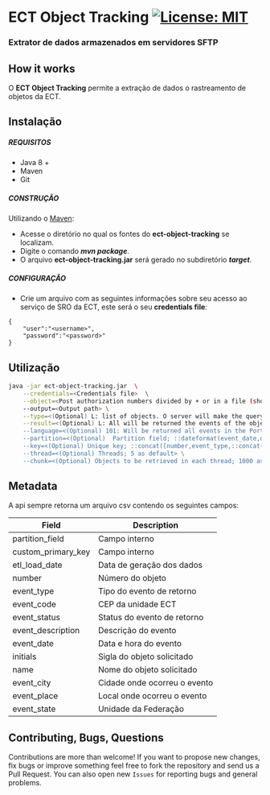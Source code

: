# ECT Object Tracking [![License: MIT](https://img.shields.io/badge/License-MIT-yellow.svg)](https://opensource.org/licenses/MIT)
### Extrator de dados armazenados em servidores SFTP 

## How it works

O **ECT Object Tracking** permite a extração de dados o rastreamento de objetos da ECT.

## Instalação

##### REQUISITOS

- Java 8 +
- Maven
- Git

##### CONSTRUÇÃO

Utilizando o [Maven](https://maven.apache.org/):

- Acesse o diretório no qual os fontes do **ect-object-tracking** se localizam.
- Digite o comando _**mvn package**_.
- O arquivo **ect-object-tracking.jar** será gerado no subdiretório **_target_**.

##### CONFIGURAÇÂO

* Crie um arquivo com as seguintes informações sobre seu acesso ao serviço de SRO da ECT, este será o seu **credentials file**:

```
{
	"user":"<username>",
	"password":"<password>"
}
```

## Utilização

```bash
java -jar ect-object-tracking.jar  \
	--credentials=<Credentials file>  \
	--object=<Post authorization numbers divided by + or in a file (should by prefixed with file: and have an object per line)> \
	--output=<Output path> \
	--type=<(Optional) L: list of objects. O server will make the query individual of each informed identifier or F: range of objects; L as default> \
	--result=<(Optional) L: All will be returned the events of the object or U: will be returned only object's last event; L as default> \
	--language=<(Optional) 101: Will be returned all events in the Portuguese language 102: Will be returned all events in the English language; 101 as default>
	--partition=<(Optional)  Partition field; ::dateformat(event_date,dd/MM/yyyy HH:mm,yyyyMM) as default> \
	--key=<(Optional) Unique key; ::concat([number,event_type,::concat([number,event_type,event_code,event_status,::dateformat(event_date,dd/MM/yyyy HH:mm,yyyyMMddHHmm)],|) as default> \
	--thread=<(Optional) Threads; 5 as default> \
	--chunk=<(Optional) Objects to be retrieved in each thread; 1000 as default>
```

## Metadata

A api sempre retorna um arquivo csv contendo os seguintes campos:

| Field | Description |
|--|--|
| partition_field | Campo interno |
| custom_primary_key | Campo interno |
| etl_load_date | Data de geração dos dados |
| number | Número do objeto |
| event_type | Tipo do evento de retorno |
| event_code | CEP da unidade ECT |
| event_status | Status do evento de retorno |
| event_description | Descrição do evento |
| event_date | Data e hora do evento |
| initials | Sigla do objeto solicitado |
| name | Nome do objeto solicitado |
| event_city | Cidade onde ocorreu o evento |
| event_place | Local onde ocorreu o evento |
| event_state | Unidade da Federação |

## Contributing, Bugs, Questions
Contributions are more than welcome! If you want to propose new changes, fix bugs or improve something feel free to fork the repository and send us a Pull Request. You can also open new `Issues` for reporting bugs and general problems.
